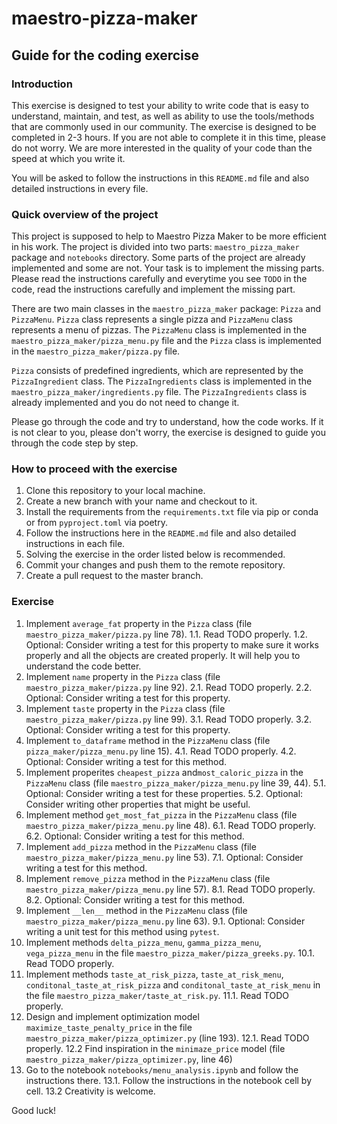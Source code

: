 # maestro-pizza-maker

## Guide for the coding exercise

### Introduction

This exercise is designed to test your ability to write code that is easy to understand, maintain, and test, as well as ability to use the tools/methods that are commonly used in our community. The exercise is designed to be completed in 2-3 hours. If you are not able to complete it in this time, please do not worry. We are more interested in the quality of your code than the speed at which you write it.

You will be asked to follow the instructions in this `README.md` file and also detailed instructions in every file.

### Quick overview of the project

This project is supposed to help to Maestro Pizza Maker to be more efficient in his work. The project is divided into two parts: `maestro_pizza_maker` package and `notebooks` directory.
Some parts of the project are already implemented and some are not. Your task is to implement the missing parts. Please read the instructions carefully and everytime you see `TODO` in the code, read the instructions carefully and implement the missing part.

There are two main classes in the `maestro_pizza_maker` package: `Pizza` and `PizzaMenu`. `Pizza` class represents a single pizza and `PizzaMenu` class represents a menu of pizzas. The `PizzaMenu` class is implemented in the `maestro_pizza_maker/pizza_menu.py` file and the `Pizza` class is implemented in the `maestro_pizza_maker/pizza.py` file. 

`Pizza` consists of predefined ingredients, which are represented by the `PizzaIngredient` class. The `PizzaIngredients` class is implemented in the `maestro_pizza_maker/ingredients.py` file. The `PizzaIngredients` class is already implemented and you do not need to change it.

Please go through the code and try to understand, how the code works. If it is not clear to you, please don't worry, the exercise is designed to guide you through the code step by step.

### How to proceed with the exercise

1. Clone this repository to your local machine.
2. Create a new branch with your name and checkout to it.
3. Install the requirements from the `requirements.txt` file via pip or conda or from `pyproject.toml` via poetry.
4. Follow the instructions here in the `README.md` file and also detailed instructions in each file.
5. Solving the exercise in the order listed below is recommended.
6. Commit your changes and push them to the remote repository.
7. Create a pull request to the master branch.

### Exercise

1. Implement `average_fat` property in the `Pizza` class (file `maestro_pizza_maker/pizza.py` line 78).
    1.1. Read TODO properly.
    1.2. Optional: Consider writing a test for this property to make sure it works properly and all the objects are created properly. It will help you to understand the code better.
2. Implement `name` property in the `Pizza` class (file `maestro_pizza_maker/pizza.py` line 92).
    2.1. Read TODO properly.
    2.2. Optional: Consider writing a test for this property.
3. Implement `taste` property in the `Pizza` class (file `maestro_pizza_maker/pizza.py` line 99).
    3.1. Read TODO properly.
    3.2. Optional: Consider writing a test for this property.
4. Implement `to_dataframe` method in the `PizzaMenu` class (file `pizza_maker/pizza_menu.py` line 15).
    4.1. Read TODO properly.
    4.2. Optional: Consider writing a test for this method.
5. Implement properites `cheapest_pizza` and`most_caloric_pizza` in the `PizzaMenu` class (file `maestro_pizza_maker/pizza_menu.py` line 39, 44).
    5.1. Optional: Consider writing a test for these properties.
    5.2. Optional: Consider writing other properties that might be useful.
6. Implement method `get_most_fat_pizza` in the `PizzaMenu` class (file `maestro_pizza_maker/pizza_menu.py` line 48).
    6.1. Read TODO properly.
    6.2. Optional: Consider writing a test for this method.
7. Implement `add_pizza` method in the `PizzaMenu` class (file `maestro_pizza_maker/pizza_menu.py` line 53).
    7.1. Optional: Consider writing a test for this method.
8. Implement `remove_pizza` method in the `PizzaMenu` class (file `maestro_pizza_maker/pizza_menu.py` line 57).
    8.1. Read TODO properly.
    8.2. Optional: Consider writing a test for this method.
9. Implement `__len__` method in the `PizzaMenu` class (file `maestro_pizza_maker/pizza_menu.py` line 63).
    9.1. Optional: Consider writing a unit test for this method using `pytest`.
10. Implement methods `delta_pizza_menu`, `gamma_pizza_menu`, `vega_pizza_menu` in the file `maestro_pizza_maker/pizza_greeks.py`.
    10.1. Read TODO properly.
11. Implement methods `taste_at_risk_pizza`, `taste_at_risk_menu`, `conditonal_taste_at_risk_pizza` and `conditonal_taste_at_risk_menu` in the file `maestro_pizza_maker/taste_at_risk.py`.
    11.1. Read TODO properly.
12. Design and implement optimization model `maximize_taste_penalty_price` in the file `maestro_pizza_maker/pizza_optimizer.py` (line 193).
    12.1. Read TODO properly.
    12.2 Find inspiration in the `minimaze_price` model (file `maestro_pizza_maker/pizza_optimizer.py`, line 46)
13. Go to the notebook `notebooks/menu_analysis.ipynb` and follow the instructions there.
    13.1. Follow the instructions in the notebook cell by cell.
    13.2 Creativity is welcome.

Good luck!